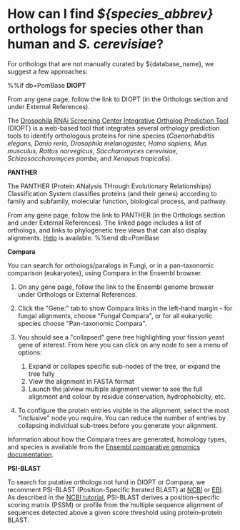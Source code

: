 # How can I find *${species_abbrev}* orthologs for species other than human and *S. cerevisiae*?
<!-- pombase_categories: Orthology,Finding data,Tools and resources -->

For orthologs that are not manually curated by ${database_name}, we suggest a few
approaches:

%%if db=PomBase
**DIOPT**

From any gene page, follow the link to DIOPT (in the Orthologs section
and under External References).

The [Drosophila RNAi Screening Center Integrative Ortholog Prediction Tool](http://www.flyrnai.org/diopt) 
(DIOPT) is a web-based tool that integrates several orthology
prediction tools to identify orthologous proteins for nine species
(*Caenorhabditis elegans, Danio rerio, Drosophila melanogaster, Homo
sapiens, Mus musculus, Rattus norvegicus, Saccharomyces cerevisiae,
Schizosaccharomyces pombe*, and *Xenopus tropicalis*).

**PANTHER**

The PANTHER (Protein ANalysis THrough Evolutionary Relationships)
Classification System classifies proteins (and their genes) according
to family and subfamily, molecular function, biological process, and
pathway.

From any gene page, follow the link to PANTHER (in the Orthologs
section and under External References). The linked page includes a
list of orthologs, and links to phylogenetic tree views that can also
display alignments. [Help](http://www.pantherdb.org/help/PANTHERhelp.jsp)
is available.
%%end db=PomBase

**Compara**

You can search for orthologs/paralogs in Fungi, or in a pan-taxonomic
comparison (eukaryotes), using Compara in the Ensembl browser.

1.  On any gene page, follow the link to the Ensembl genome browser
    under Orthologs or External References.

2.  Click the "Gene:" tab to show Compara links in the left-hand
    margin - for fungal alignments, choose "Fungal Compara", or for
    all eukaryotic species choose "Pan-taxonomic Compara".
3.  You should see a "collapsed" gene tree highlighting your fission
    yeast gene of interest. From here you can click on any node to see
    a menu of options:
    1.  Expand or collapes specific sub-nodes of the tree, or expand the tree fully
    2.  View the alignment in FASTA format
    3.  Launch the jalview multiple alignment viewer to see the full
        alignment and colour by residue conservation, hydrophobicity, etc.

4.  To configure the protein entries visible in the alignment, select
    the most "inclusive" node you require. You can reduce the number
    of entries by collapsing individual sub-trees before you generate
    your alignment.

Information about how the Compara trees are generated, homology types,
and species is available from the
[Ensembl comparative genomics documentation](http://ensemblgenomes.org/info/data/comparative_genomics).


**PSI-BLAST**

To search for putative orthologs not fund in DIOPT or Compara, we
recomment PSI-BLAST (Position-Specific Iterated BLAST) at
[NCBI](https://blast.ncbi.nlm.nih.gov/Blast.cgi?CMD=Web&PAGE=Proteins&PROGRAM=blastp&RUN_PSIBLAST=on)
or [EBI](https://www.ebi.ac.uk/Tools/sss/psiblast/). As described in
the [NCBI tutorial](https://www.ncbi.nlm.nih.gov/books/NBK2590/),
PSI-BLAST derives a position-specific scoring matrix (PSSM) or profile
from the multiple sequence alignment of sequences detected above a
given score threshold using protein–protein BLAST.
